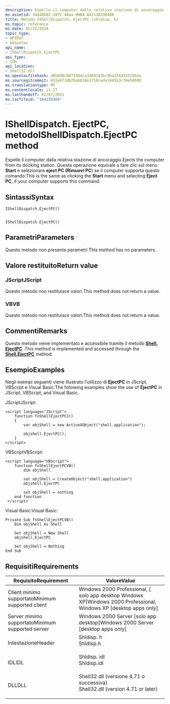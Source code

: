 ```yaml
---
description: Espelle il computer dalla relativa stazione di ancoraggio. Questa operazione equivale a fare clic sul menu Start e selezionare Eject PC (Rimuovi PC) se il computer supporta questo comando.
ms.assetid: 34448D82-187C-40aa-90B4-A4111B33048B
title: Metodo IShellDispatch. EjectPC (shldisp. h)
ms.topic: reference
ms.date: 05/31/2018
topic_type:
- APIRef
- kbSyntax
api_name:
- IShellDispatch.EjectPC
api_type:
- COM
api_location:
- Shell32.dll
ms.openlocfilehash: d85dd8c007338dca3d68183bc9ba3fbd333195ee
ms.sourcegitcommit: 831e8f3db78ab820e1710cede244553c70e50500
ms.translationtype: MT
ms.contentlocale: it-IT
ms.lasthandoff: 01/07/2021
ms.locfileid: "104226368"
---
```

# <a name="ishelldispatchejectpc-method"></a><span data-ttu-id="809d2-104">IShellDispatch. EjectPC, metodo</span><span class="sxs-lookup"><span data-stu-id="809d2-104">IShellDispatch.EjectPC method</span></span>

<span data-ttu-id="809d2-105">Espelle il computer dalla relativa stazione di ancoraggio.</span><span class="sxs-lookup"><span data-stu-id="809d2-105">Ejects the computer from its docking station.</span></span> <span data-ttu-id="809d2-106">Questa operazione equivale a fare clic sul menu **Start** e selezionare **eject PC (Rimuovi PC**) se il computer supporta questo comando.</span><span class="sxs-lookup"><span data-stu-id="809d2-106">This is the same as clicking the **Start** menu and selecting **Eject PC**, if your computer supports this command.</span></span>

## <a name="syntax"></a><span data-ttu-id="809d2-107">Sintassi</span><span class="sxs-lookup"><span data-stu-id="809d2-107">Syntax</span></span>


```JScript
IShellDispatch.EjectPC()
```


```VB

IShellDispatch.EjectPC()
```





## <a name="parameters"></a><span data-ttu-id="809d2-108">Parametri</span><span class="sxs-lookup"><span data-stu-id="809d2-108">Parameters</span></span>

<span data-ttu-id="809d2-109">Questo metodo non presenta parametri.</span><span class="sxs-lookup"><span data-stu-id="809d2-109">This method has no parameters.</span></span>

## <a name="return-value"></a><span data-ttu-id="809d2-110">Valore restituito</span><span class="sxs-lookup"><span data-stu-id="809d2-110">Return value</span></span>

### <a name="jscript"></a><span data-ttu-id="809d2-111">JScript</span><span class="sxs-lookup"><span data-stu-id="809d2-111">JScript</span></span>

<span data-ttu-id="809d2-112">Questo metodo non restituisce valori.</span><span class="sxs-lookup"><span data-stu-id="809d2-112">This method does not return a value.</span></span>

### <a name="vb"></a><span data-ttu-id="809d2-113">VB</span><span class="sxs-lookup"><span data-stu-id="809d2-113">VB</span></span>

<span data-ttu-id="809d2-114">Questo metodo non restituisce valori.</span><span class="sxs-lookup"><span data-stu-id="809d2-114">This method does not return a value.</span></span>

## <a name="remarks"></a><span data-ttu-id="809d2-115">Commenti</span><span class="sxs-lookup"><span data-stu-id="809d2-115">Remarks</span></span>

<span data-ttu-id="809d2-116">Questo metodo viene implementato e accessibile tramite il metodo [**Shell. EjectPC**](shell-ejectpc.md) .</span><span class="sxs-lookup"><span data-stu-id="809d2-116">This method is implemented and accessed through the [**Shell.EjectPC**](shell-ejectpc.md) method.</span></span>

## <a name="examples"></a><span data-ttu-id="809d2-117">Esempio</span><span class="sxs-lookup"><span data-stu-id="809d2-117">Examples</span></span>

<span data-ttu-id="809d2-118">Negli esempi seguenti viene illustrato l'utilizzo di **EjectPC** in JScript, VBScript e Visual Basic.</span><span class="sxs-lookup"><span data-stu-id="809d2-118">The following examples show the use of **EjectPC** in JScript, VBScript, and Visual Basic.</span></span>

<span data-ttu-id="809d2-119">JScript</span><span class="sxs-lookup"><span data-stu-id="809d2-119">JScript:</span></span>


```JScript
<script language="JScript">
    function fnShellEjectPCJ()
    {
        var objShell = new ActiveXObject("shell.application");
        
        objshell.EjectPC();
    }
</script>
```



<span data-ttu-id="809d2-120">VBScript</span><span class="sxs-lookup"><span data-stu-id="809d2-120">VBScript:</span></span>


```VB
<script language="VBScript">
    function fnShellEjectPCVB()
        dim objShell
        
        set objShell = CreateObject("shell.application")
        objshell.EjectPC

        set objShell = nothing
    end function
 </script>
```



<span data-ttu-id="809d2-121">Visual Basic:</span><span class="sxs-lookup"><span data-stu-id="809d2-121">Visual Basic:</span></span>


```VB
Private Sub fnShellEjectPCVB()
    Dim objShell As Shell
    
    Set objShell = New Shell
    objshell.EjectPC

    Set objShell = Nothing
End Sub
```



## <a name="requirements"></a><span data-ttu-id="809d2-122">Requisiti</span><span class="sxs-lookup"><span data-stu-id="809d2-122">Requirements</span></span>



| <span data-ttu-id="809d2-123">Requisito</span><span class="sxs-lookup"><span data-stu-id="809d2-123">Requirement</span></span> | <span data-ttu-id="809d2-124">Valore</span><span class="sxs-lookup"><span data-stu-id="809d2-124">Value</span></span> |
|-------------------------------------|----------------------------------------------------------------------------------------------------------------|
| <span data-ttu-id="809d2-125">Client minimo supportato</span><span class="sxs-lookup"><span data-stu-id="809d2-125">Minimum supported client</span></span><br/> | <span data-ttu-id="809d2-126">Windows 2000 Professional, \[ solo app desktop Windows XP\]</span><span class="sxs-lookup"><span data-stu-id="809d2-126">Windows 2000 Professional, Windows XP \[desktop apps only\]</span></span><br/>                                         |
| <span data-ttu-id="809d2-127">Server minimo supportato</span><span class="sxs-lookup"><span data-stu-id="809d2-127">Minimum supported server</span></span><br/> | <span data-ttu-id="809d2-128">Windows 2000 Server \[solo app desktop\]</span><span class="sxs-lookup"><span data-stu-id="809d2-128">Windows 2000 Server \[desktop apps only\]</span></span><br/>                                                           |
| <span data-ttu-id="809d2-129">Intestazione</span><span class="sxs-lookup"><span data-stu-id="809d2-129">Header</span></span><br/>                   | <dl> <span data-ttu-id="809d2-130"><dt>Shldisp. h</dt></span><span class="sxs-lookup"><span data-stu-id="809d2-130"><dt>Shldisp.h</dt></span></span> </dl>                           |
| <span data-ttu-id="809d2-131">IDL</span><span class="sxs-lookup"><span data-stu-id="809d2-131">IDL</span></span><br/>                      | <dl> <span data-ttu-id="809d2-132"><dt>Shldisp. idl</dt></span><span class="sxs-lookup"><span data-stu-id="809d2-132"><dt>Shldisp.idl</dt></span></span> </dl>                         |
| <span data-ttu-id="809d2-133">DLL</span><span class="sxs-lookup"><span data-stu-id="809d2-133">DLL</span></span><br/>                      | <dl> <span data-ttu-id="809d2-134"><dt>Shell32.dll (versione 4,71 o successiva)</dt></span><span class="sxs-lookup"><span data-stu-id="809d2-134"><dt>Shell32.dll (version 4.71 or later)</dt></span></span> </dl> |



 

 




